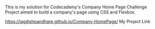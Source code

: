 This is my solution for Codecademy's Company Home Page Challenge Project aimed to build a company's page using CSS and Flexbox.

https://jagdishpandhare.github.io/Company-HomePage/
My Project Link
